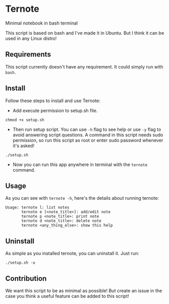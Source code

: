 # Ternote
Minimal notebook in bash terminal

This script is based on bash and I've made it in Ubuntu. But I think it can be used in any Linux distro!

## Requirements
This script currently doesn't have any requirement. It could simply run with `bash`.

## Install
Follow these steps to install and use Ternote:

* Add execute permission to setup.sh file.

```
chmod +x setup.sh
```

* Then run setup script. You can use `-h` flag to see help or use `-y` flag to avoid answering script questions. A command in this script needs sudo permission, so run this script as root or enter sudo password whenever it's asked!
```
./setup.sh
```

* Now you can run this app anywhere in terminal with the `ternote` command.

## Usage
As you can see with `ternote -h`, here's the details about running ternote:
```
Usage: ternote l: list notes
       ternote e [<note_title>]: add/edit note
       ternote p <note_title>: print note
       ternote d <note_title>: delete note
       ternote <any_thing_else>: show this help
```

## Uninstall
As simple as you installed ternote, you can uninstall it. Just run:
```
./setup.sh -u
```

## Contribution
We want this script to be as minimal as possible! But create an issue in the case you think a useful feature can be added to this script!

